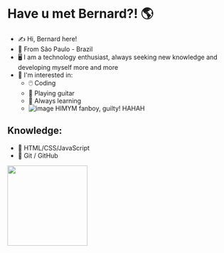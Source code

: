 # Have u met Bernard?! 🌎

- ✍️ Hi, Bernard here!
- 🌇 From São Paulo - Brazil
- 🖥️ I am a technology enthusiast, always seeking new knowledge and developing myself more and more
- 📌 I'm interested in:
   - 🖱️  Coding
   - 🧮 Playing guitar
   - 📖 Always learning
   - ![image](https://github.com/bernard-silva/bernard-silva/assets/75813997/4940d408-9bfc-47d4-acc2-024f7ff60bf4)  HIMYM fanboy, guilty! HAHAH

## Knowledge:

- 🏁 HTML/CSS/JavaScript
- 📁 Git / GitHub

<a href="https://github.com/bernard-silva">
    <img height="180em"
        src="https://github-readme-stats.vercel.app/api/top-langs/?username=bernard-silva&layout=compact&langs_count=7&theme=dracula" />
    </div>
